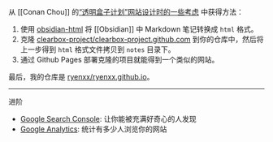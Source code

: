 从 [[Conan Chou]] 的[“透明盒子计划”网站设计时的一些考虑](https://conanblog.me/blog/2021/02/08/tldr-ink/?lang=sc) 中获得方法：

1.  使用 [obsidian-html](https://github.com/ConanChou/obsidian-html) 将 [[Obsidian]] 中 Markdown 笔记转换成 `html` 格式。
2.  克隆 [clearbox-project/clearbox-project.github.com](https://github.com/clearbox-project/clearbox-project.github.com) 到你的仓库中，然后将上一步得到 `html` 格式文件拷贝到 `notes` 目录下。
3.  通过 Github Pages 部署克隆的项目就能得到一个类似的网站。

最后，我的仓库是 [ryenxx/ryenxx.github.io](https://github.com/ryenxx/ryenxx.github.io)。

---

进阶

- [Google Search Console](https://search.google.com/search-console): 让你能被充满好奇心的人发现
- [Google Analytics](https://analytics.google.com/): 统计有多少人浏览你的网站